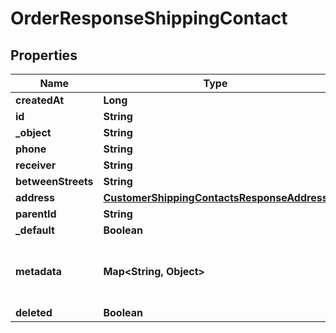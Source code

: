

# OrderResponseShippingContact


## Properties

| Name | Type | Description | Notes |
|------------ | ------------- | ------------- | -------------|
|**createdAt** | **Long** |  |  [optional] |
|**id** | **String** |  |  [optional] |
|**_object** | **String** |  |  [optional] |
|**phone** | **String** |  |  [optional] |
|**receiver** | **String** |  |  [optional] |
|**betweenStreets** | **String** |  |  [optional] |
|**address** | [**CustomerShippingContactsResponseAddress**](CustomerShippingContactsResponseAddress.md) |  |  [optional] |
|**parentId** | **String** |  |  [optional] |
|**_default** | **Boolean** |  |  [optional] |
|**metadata** | **Map&lt;String, Object&gt;** | Metadata associated with the shipping contact |  [optional] |
|**deleted** | **Boolean** |  |  [optional] |



